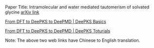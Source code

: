 Paper Title: Intramolecular and water mediated tautomerism of solvated glycine
[arXiv link](https://arxiv.org/abs/2311.05917)

[From DFT to DeePKS to DeePMD | DeePKS Basics](https://nb.bohrium.dp.tech/detail/8742877753)

[From DFT to DeePKS to DeePMD | DeePKS Toturials](https://nb.bohrium.dp.tech/detail/7144731675)

Note: The above two web links have Chinese to English translation.
